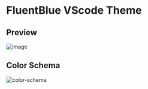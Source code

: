 # FluentBlue VScode Theme

## Preview
![image](https://github.com/maltarouti/FluentBlue-VSTheme/assets/63660298/9d4c839c-692e-430c-a6de-6cec62b86ac5)

## Color Schema
![color-schema](https://github.com/maltarouti/FluentBlue-VSTheme/assets/63660298/0435e0e0-29e5-4a8a-95db-e98b02f58f58)